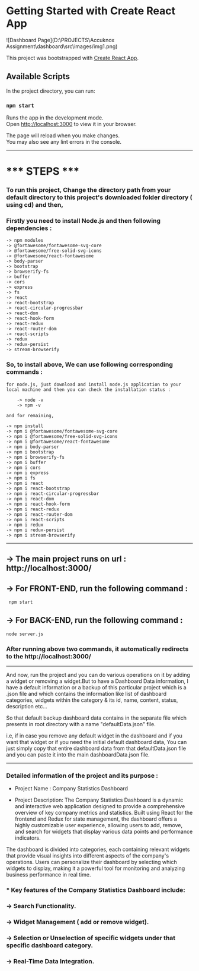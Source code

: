 # Getting Started with Create React App

![Dashboard Page](D:\PROJECTS\Accuknox Assignment\dashboard\src\images/img1.png)



This project was bootstrapped with [Create React App](https://github.com/facebook/create-react-app).

## Available Scripts
In the project directory, you can run:

### `npm start`

Runs the app in the development mode.\
Open [http://localhost:3000](http://localhost:3000) to view it in your browser.

The page will reload when you make changes.\
You may also see any lint errors in the console.


*******************

# *** STEPS *** 

### To run this project, Change the directory path from your default directory to this project's downloaded folder directory ( using cd) and then,

### Firstly you need to install Node.js and then following dependencies :

    -> npm modules
    -> @fortawesome/fontawesome-svg-core
    -> @fortawesome/free-solid-svg-icons
    -> @fortawesome/react-fontawesome
    -> body-parser
    -> bootstrap
    -> browserify-fs
    -> buffer
    -> cors
    -> express
    -> fs
    -> react
    -> react-bootstrap
    -> react-circular-progressbar
    -> react-dom
    -> react-hook-form
    -> react-redux
    -> react-router-dom
    -> react-scripts
    -> redux
    -> redux-persist
    -> stream-browserify


### So, to install above, We can use following corresponding commands :

    for node.js, just download and install node.js application to your local machine and then you can check the installation status :

        -> node -v
        -> npm -v

    and for remaining,

    -> npm install
    -> npm i @fortawesome/fontawesome-svg-core
    -> npm i @fortawesome/free-solid-svg-icons
    -> npm i @fortawesome/react-fontawesome
    -> npm i body-parser
    -> npm i bootstrap
    -> npm i browserify-fs
    -> npm i buffer
    -> npm i cors
    -> npm i express
    -> npm i fs
    -> npm i react
    -> npm i react-bootstrap
    -> npm i react-circular-progressbar
    -> npm i react-dom
    -> npm i react-hook-form
    -> npm i react-redux
    -> npm i react-router-dom
    -> npm i react-scripts
    -> npm i redux
    -> npm i redux-persist
    -> npm i stream-browserify

**********************

## -> The main project runs on url : http://localhost:3000/


## -> For FRONT-END, run the following command :

     npm start


## -> For BACK-END, run the following command :

    node server.js


### After running above two commands, it automatically redirects to the http://localhost:3000/


**********************

And now, run the project and you can do various operations on it by adding a widget or removing a widget.But to have a Dashboard Data information, I have a default information or a backup of this particular project which is a .json file and which contains the information like list of dashboard categories, widgets within the category & its id, name, content, status, description etc...

So that default backup dashboard data contains in the separate file which presents in root directory with a name "defaultData.json" file.

i.e, if in case you remove any default widget in the dashboard and if you want that widget or if you need the initial default dashboard data, You can just simply copy that entire dashboard data from that defaultData.json file and you can paste it into the main dashboardData.json file.



**********************

### Detailed information of the project and its purpose :

* Project Name : Company Statistics Dashboard

* Project Description: The Company Statistics Dashboard is a dynamic and interactive web application designed to provide a comprehensive overview of key company metrics and statistics. Built using React for the frontend and Redux for state management, the dashboard offers a highly customizable user experience, allowing users to add, remove, and search for widgets that display various data points and performance indicators.

The dashboard is divided into categories, each containing relevant widgets that provide visual insights into different aspects of the company's operations. Users can personalize their dashboard by selecting which widgets to display, making it a powerful tool for monitoring and analyzing business performance in real time.

### * Key features of the Company Statistics Dashboard include:

### -> Search Functionality.
### -> Widget Management ( add or remove widget).
### -> Selection or Unselection of specific widgets under that specific dashboard category.
### -> Real-Time Data Integration.





